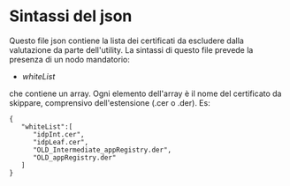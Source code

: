 # Sintassi del json
Questo file json contiene la lista dei certificati da escludere dalla valutazione da parte dell'utility. La sintassi di questo file prevede la presenza di un nodo mandatorio:

 - *whiteList* 

che contiene un array. Ogni elemento dell'array è il nome del certificato da skippare, comprensivo dell'estensione (.cer o .der). Es:


    {
       "whiteList":[
          "idpInt.cer",
          "idpLeaf.cer",
          "OLD_Intermediate_appRegistry.der",
          "OLD_appRegistry.der"
       ]
    }

